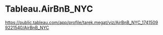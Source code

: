 # Tableau.AirBnB_NYC
https://public.tableau.com/app/profile/tarek.megat/viz/AirBnB_NYC_17415099221540/AirBnB_NYC
